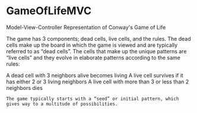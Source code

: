# GameOfLifeMVC
Model-View-Controller Representation of Conway's Game of Life

The game has 3 components; dead cells, live cells, and the rules. 
	The dead cells make up the board in which the game is viewed and are typically referred to as “dead cells”. The cells that make up the unique patterns are “live cells” and they evolve in elaborate patterns according to the same rules:
	
A dead cell with 3 neighbors alive becomes living
A live cell survives if it has either 2 or 3 living neighbors
A live cell with more than 3 or less than 2 neighbors dies


	The game typically starts with a “seed” or initial pattern, which gives way to a multitude of possibilities.
	
